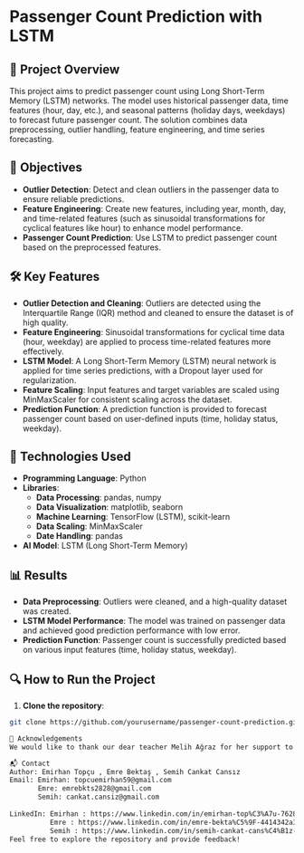 # Passenger Count Prediction with LSTM

## 📜 Project Overview
This project aims to predict passenger count using Long Short-Term Memory (LSTM) networks. The model uses historical passenger data, time features (hour, day, etc.), and seasonal patterns (holiday days, weekdays) to forecast future passenger count. The solution combines data preprocessing, outlier handling, feature engineering, and time series forecasting.

## 🎯 Objectives
- **Outlier Detection**: Detect and clean outliers in the passenger data to ensure reliable predictions.
- **Feature Engineering**: Create new features, including year, month, day, and time-related features (such as sinusoidal transformations for cyclical features like hour) to enhance model performance.
- **Passenger Count Prediction**: Use LSTM to predict passenger count based on the preprocessed features.

## 🛠️ Key Features
- **Outlier Detection and Cleaning**: Outliers are detected using the Interquartile Range (IQR) method and cleaned to ensure the dataset is of high quality.
- **Feature Engineering**: Sinusoidal transformations for cyclical time data (hour, weekday) are applied to process time-related features more effectively.
- **LSTM Model**: A Long Short-Term Memory (LSTM) neural network is applied for time series predictions, with a Dropout layer used for regularization.
- **Feature Scaling**: Input features and target variables are scaled using MinMaxScaler for consistent scaling across the dataset.
- **Prediction Function**: A prediction function is provided to forecast passenger count based on user-defined inputs (time, holiday status, weekday).

## 🚀 Technologies Used
- **Programming Language**: Python  
- **Libraries**:
  - **Data Processing**: pandas, numpy  
  - **Data Visualization**: matplotlib, seaborn  
  - **Machine Learning**: TensorFlow (LSTM), scikit-learn  
  - **Data Scaling**: MinMaxScaler  
  - **Date Handling**: pandas  
- **AI Model**: LSTM (Long Short-Term Memory)

## 📊 Results
- **Data Preprocessing**: Outliers were cleaned, and a high-quality dataset was created.
- **LSTM Model Performance**: The model was trained on passenger data and achieved good prediction performance with low error.
- **Prediction Function**: Passenger count is successfully predicted based on various input features (time, holiday status, weekday).

## 🔍 How to Run the Project
1. **Clone the repository**:  
```bash
git clone https://github.com/yourusername/passenger-count-prediction.git

🤝 Acknowledgements
We would like to thank our dear teacher Melih Ağraz for her support to the project. This work was completed as part of the "Yapay Zeka" course.

📬 Contact
Author: Emirhan Topçu , Emre Bektaş , Semih Cankat Cansız
Email: Emirhan: topcuemirhan59@gmail.com
       Emre: emrebkts2828@gmail.com
       Semih: cankat.cansiz@gmail.com
        
LinkedIn: Emirhan : https://www.linkedin.com/in/emirhan-top%C3%A7u-762825294/
          Emre : https://www.linkedin.com/in/emre-bekta%C5%9F-4414342a3/
          Semih : https://www.linkedin.com/in/semih-cankat-cans%C4%B1z-925821343/
Feel free to explore the repository and provide feedback!
